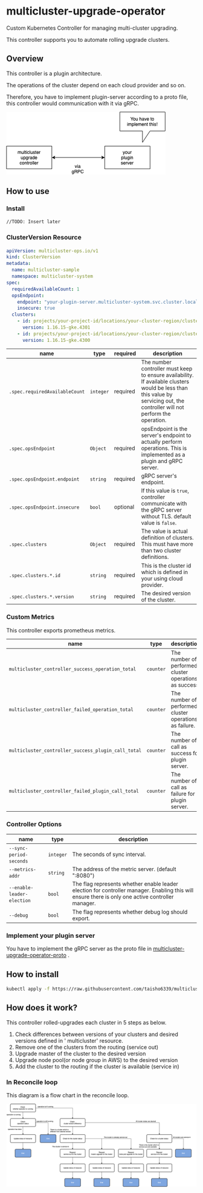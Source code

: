 # multicluster-upgrade-operator

Custom Kubernetes Controller for managing multi-cluster upgrading.

This controller supports you to automate rolling upgrade clusters.

## Overview

This controller is a plugin architecture.

The operations of the cluster depend on each cloud provider and so on.

Therefore, you have to implement plugin-server according to a proto file, this controller would
communication with it via gRPC.

![architecture](./docs/mco-overview.png)

## How to use

### Install

```bash
//TODO: Insert later
```

### ClusterVersion Resource

```yaml
apiVersion: multicluster-ops.io/v1
kind: ClusterVersion
metadata:
  name: multicluster-sample
  namespace: multicluster-system
spec:
  requiredAvailableCount: 1
  opsEndpoint:
    endpoint: "your-plugin-server.multicluster-system.svc.cluster.local:39000"
    insecure: true
  clusters:
    - id: projects/your-project-id/locations/your-cluster-region/clusters/your-cluster-name-1
      version: 1.16.15-gke.4301
    - id: projects/your-project-id/locations/your-cluster-region/clusters/your-cluster-name-2
      version: 1.16.15-gke.4300
```

| name | type | required | description |
| --- | --- | --- | --- |
| `.spec.requiredAvailableCount` | `integer` | required | The number controller must keep to ensure availability. If available clusters would be less than this value by servicing out, the controller will not perform the operation. |
| `.spec.opsEndpoint` | `Object` | required | opsEndpoint is the server's endpoint to actually perform operations. This is implemented as a plugin and gRPC server. |
| `.spec.opsEndpoint.endpoint` | `string` | required | gRPC server's endpoint. |
| `.spec.opsEndpoint.insecure` | `bool` | optional | If this value is `true`, controller communicate with the gRPC server without TLS. default value is `false`. |
| `.spec.clusters` | `Object` | required | The value is actual definition of clusters. This must have more than two cluster definitions. |
| `.spec.clusters.*.id` | `string` | required | This is the cluster id which is defined in your using cloud provider. |
| `.spec.clusters.*.version` | `string` | required | The desired version of the cluster. |

### Custom Metrics

This controller exports prometheus metrics.

| name | type | description |
| --- | --- | --- |
| `multicluster_controller_success_operation_total` | `counter` | The number of performed cluster operations as success. |
| `multicluster_controller_failed_operation_total` | `counter` | The number of performed cluster operations as failure. |
| `multicluster_controller_success_plugin_call_total` | `counter` | The number of call as success for plugin server. |
| `multicluster_controller_failed_plugin_call_total` | `counter` | The number of call as failure for plugin server. |

### Controller Options

| name | type | description |
| --- | --- | --- |
| `--sync-period-seconds` | `integer` | The seconds of sync interval. |
| `--metrics-addr` | `string` | The address of the metric server. (default ":8080") |
| `--enable-leader-election` | `bool` | The flag represents whether enable leader election for controller manager. Enabling this will ensure there is only one active controller manager. |
| `--debug` | `bool` | The flag represents whether debug log should export. |

### Implement your plugin server

You have to implement the gRPC server as the proto file
in [multicluster-upgrade-operator-proto](https://github.com/taisho6339/multicluster-upgrade-operator-proto)
.

## How to install

```sh
kubectl apply -f https://raw.githubusercontent.com/taisho6339/multicluster-upgrade-operator/v0.0.1/manifests/install.yaml
```

## How does it work?

This controller rolled-upgrades each cluster in 5 steps as below.

1. Check differences between versions of your clusters and desired versions defined in '
   multicluster' resource.
2. Remove one of the clusters from the routing (service out)
3. Upgrade master of the cluster to the desired version
4. Upgrade node pool(or node group in AWS) to the desired version
5. Add the cluster to the routing if the cluster is available (service in)

### In Reconcile loop

This diagram is a flow chart in the reconcile loop.

![](./docs/reconcile_loop.png)
